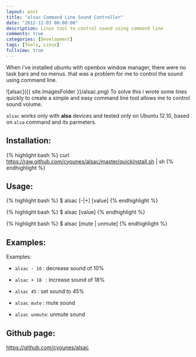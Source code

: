 ```yaml
---
layout: post
title: "alsac Command Line Sound Controller"
date: "2012-12-03 00:00:00"
description: Linux tool to control sound using command line
comments: true
categories: [Development]
tags: [Tools, Linux]
fullview: true
---
```



When i've installed ubuntu with openbox window manager, there were no task bars and no menus. that was a problem for me to control the sound using command line.

![alsac]({{ site.ImagesFolder }}/alsac.png) To solve this i wrote some lines quickly to create a simple and easy command line tool allows me to control sound volume.

`alsac` works only with **alsa** devices and tested only on Ubuntu 12.10, based on
`alsa` command and its parmeters.

## Installation:

{% highlight bash %}
curl https://raw.github.com/cyounes/alsac/master/quickinstall.sh | sh 
{% endhighlight %}

## Usage: 
{% highlight bash %}
$ alsac [-|+] [value]
{% endhighlight %}

{% highlight bash %}
$ alsac [value] 
{% endhighlight %}

{% highlight bash %}
$ alsac [mute | unmute]
{% endhighlight %}

## Examples:

Examples: 

+ `alsac - 10`  : decrease sound of 10% 

+ `alsac + 18 ` : increase sound of 18% 

+ `alsac 45`    : set sound to 45% 

+ `alsac mute`  : mute sound 

+ `alsac unmute`: unmute sound

## Github page:
https://github.com/cyounes/alsac

